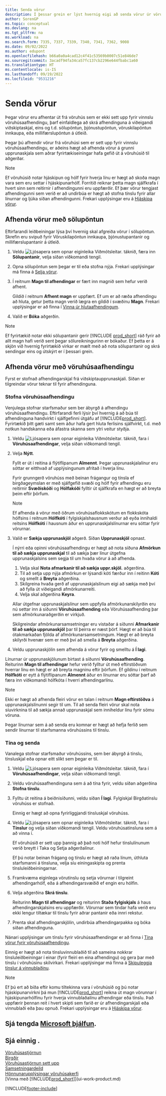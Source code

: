 ```yaml
---
title: Senda vörur
description: Í þessar grein er lýst hvernig eigi að senda vörur úr vöruhúsinu eftir því hverjar skilgreiningar vöruhússins eru fyrir úrvinnslu sendingar.
author: SorenGP
ms.topic: conceptual
ms.devlang: na
ms.tgt_pltfrm: na
ms.workload: na
ms.search.form: 7335, 7337, 7339, 7340, 7341, 7362, 9008
ms.date: 09/02/2022
ms.author: edupont
ms.openlocfilehash: b66a0a0a4cad12c4f41c53569b0007c51e846de7
ms.sourcegitcommit: 3acadf94fa34ca57fc137cb2296e644fbabc1a60
ms.translationtype: HT
ms.contentlocale: is-IS
ms.lasthandoff: 09/19/2022
ms.locfileid: "9531216"
---
```

# <a name="ship-items"></a>Senda vörur

Þegar vörur eru afhentar út frá vöruhús sem er ekki sett upp fyrir vinnslu vöruhúsaafhendingu, þarf einfaldlega að skrá afhendinguna á viðeigandi viðskiptaskjal, eins og t.d. sölupöntun, þjónustupöntun, vöruskilapöntun innkaupa, eða millifærslupöntun á útleið.

Þegar þú afhendir vörur frá vöruhúsi sem er sett upp fyrir vinnslu vöruhúsaafhendingu, er aðeins hægt að afhenda vörur á grunni upprunaskjala sem aðrar fyrirtækiseiningar hafa gefið út á vöruhúsið til aðgerðar.

> [!NOTE]
> Ef vöruhúsið notar hjáskipun og hólf fyrir hverja línu er hægt að skoða magn vara sem eru settar í hjáskipunarhólf. Forritið reiknar þetta magn sjálfkrafa í hvert sinn sem reitirnir í afhendingunni eru uppfærðir. Ef þær vörur tengjast afhendingunni sem verið er að undirbúa er hægt að stofna tínslu fyrir allar línurnar og ljúka síðan afhendingunni. Frekari upplýsingar eru á [Hjáskipa vörur](warehouse-how-to-cross-dock-items.md).

## <a name="ship-items-with-a-sales-order"></a>Afhenda vörur með sölupöntun

Eftirfarandi leiðbeiningar lýsa því hvernig skal afgreiða vörur í sölupöntun. Skrefin eru svipuð fyrir Vöruskilapöntun innkaupa, þjónustupantanir og millifærslupantanir á útleið.  

1. Veldu ![Ljósapera sem opnar eiginleika Viðmótsleitar.](media/ui-search/search_small.png "Segðu mér hvað þú vilt gera") táknið, færa inn **Sölupantanir**, velja síðan viðkomandi tengil.
2. Opna sölupöntun sem þegar er til eða stofna nýja. Frekari upplýsingar má finna á [Selja vörur](sales-how-sell-products.md).
3. Í reitnum **Magn til afhendingar** er fært inn magnið sem hefur verið afhent.

    Gildið í reitnum **Afhent magn** er uppfært. Ef um er að ræða afhendingu að hluta, getur þetta magn verið lægra en gildið í svæðinu **Magn**. Frekari upplýsingar er að finna í [Vinna úr hlutaafhendingum](sales-how-send-partial-shipments.md).
4. Valið er **Bóka** aðgerðin.

> [!NOTE]
> Ef fyrirtækið notar ekki sölupantanir gerir [!INCLUDE [prod_short](includes/prod_short.md)] ráð fyrir að allt magn hafi verið sent þegar sölureikningurinn er bókaður. Ef þetta er á skjön við hvernig fyrirtækið virkar er mælt með að nota sölupantanir og skrá sendingar eins og útskýrt er í þessari grein.

## <a name="ship-items-with-a-warehouse-shipment"></a>Afhenda vörur með vöruhúsaafhendingu

Fyrst er stofnað afhendingarskjal frá viðskiptaupprunaskjali. Síðan er tilgreindar vörur teknar til fyrir afhendinguna.

### <a name="create-a-warehouse-shipment"></a>Stofna vöruhúsaafhendingu

Venjulega stofnar starfsmaður sem ber ábyrgð á afhendingu vöruhúsaafhendingu. Eftirfarandi ferli lýsir því hvernig á að búa til afhendinguna handvirkt í sjálfgefinni útgáfu af [!INCLUDE[prod_short](includes/prod_short.md)]. Fyrirtækið þitt gæti samt sem áður hafa gert hluta ferlisins sjálfvirkt, t.d. með notkun handskanna eða áfastra skanna sem ytri veitur styðja.  

1. Veldu ![Ljósapera sem opnar eiginleika Viðmótsleitar.](media/ui-search/search_small.png "Segðu mér hvað þú vilt gera") táknið, fara í **Vöruhúsaafhendingar**, velja síðan viðkomandi tengil.  
2. Velja **Nýtt**.  

    Fyllt er út í reitina á flýtiflipanum **Almennt**. Þegar upprunaskjalalínur eru sóttar er eitthvað af upplýsingunum afritað í hverja línu.  

    Fyrir grunngerð vöruhúss með beinan frágangur og tínsla ef birgðageymslan er með sjálfgefið svæði og hólf fyrir afhendingu eru reitirnir **Svæðiskóði** og **Hólfakóði** fylltir út sjálfkrafa en hægt er að breyta þeim eftir þörfum.  

    > [!NOTE]  
    > Ef afhenda á vörur með öðrum vöruhúsaflokkskótum en flokkskóta hólfsins í reitnum **Hólfkóti** í fylgiskjalshausnum verður að eyða innihaldi reitsins **Hólfkóti** í hausnum áður en upprunaskjalslínurnar eru sóttar fyrir vörurnar.  
3. Valið er **Sækja upprunaskjöl** aðgerð. Síðan **Upprunaskjöl** opnast.

    Í nýrri eða opinni vöruhúsaafhendingu er hægt að nota síðuna **Afmörkun til að sækja upprunaskjal** til að sækja þær línur útgefna upprunaskjalsins sem segja til um hvaða vörur á að afhenda.

    1. Velja skal **Nota afmarkanir til að sækja uppr.skjöl.** aðgerðina.  
    2. Til að setja upp nýja afmörkun er lýsandi kóti færður inn í reitinn **Kóti** og smellt á **Breyta** aðgerðina.  
    3. Skilgreina hvaða gerð af upprunaskjalslínum eigi að sækja með því að fylla út viðeigandi afmörkunarreiti.  
    4. Velja skal aðgerðina **Keyra**.  

    Allar útgefnar upprunaskjalslínur sem uppfylla afmörkunarskilyrðin eru nú settar inn á síðunni **Vöruhúsaafhending** eða Vöruhúsaafhending þar sem afmörkunaraðgerðin er virkjuð.  

    Skilgreindar afmörkunarsamsetningar eru vistaðar á síðunni **Afmarkanir til að sækja upprunaskjöl** þar til þeirra er næst þörf. Hægt er að búa til ótakmarkaðan fjölda af afmörkunarsamsetningum. Hægt er að breyta skilyrði hvenær sem er með því að smella á **Breyta** aðgerðina.

4. Veldu upprunaskjölin sem afhenda á vörur fyrir og smelltu á **Í lagi**.  

Línurnar úr upprunaskjölunum birtast á síðunni **Vöruhúsaafhending**. Reiturinn **Magn til afhendingar** hefur verið fylltur út með eftirstöðvum hverrar línu en hægt er að breyta magninu eftir þörfum. Ef gildinu í reitnum  **Hólfkóti** er eytt á flýtiflipanum **Almennt** áður en línurnar eru sóttar þarf að færa inn viðkomandi hólfkóta í hverri afhendingarlínu.  

> [!NOTE]  
> Ekki er hægt að afhenda fleiri vörur en talan í reitnum **Magn eftirstöðva** á upprunaskjalslínunni segir til um. Til að senda fleiri vörur skal nota síuvirknina til að sækja annað upprunaskjal sem inniheldur línu fyrir sömu vöruna.  

Þegar línurnar sem á að senda eru komnar er hægt að hefja ferlið sem sendir línurnar til starfsmanna vöruhússins til tínslu.

### <a name="pick-and-ship"></a>Tína og senda

Vanalega stofnar starfsmaður vöruhússins, sem ber ábyrgð á tínslu, tínsluskjal eða opnar eitt slíkt sem þegar er til.  

1. Veldu ![Ljósapera sem opnar eiginleika Viðmótsleitar.](media/ui-search/search_small.png "Segðu mér hvað þú vilt gera") táknið, fara í **Vöruhúsaafhendingar**, velja síðan viðkomandi tengil.
2. Veldu vöruhúsaafhendinguna sem á að tína fyrir, veldu síðan aðgerðina **Stofna tínslu**.
3. Fylltu út reitina á beiðnisíðunni, veldu síðan **Í lagi**. Fylgiskjal Birgðatínslu vöruhúss er stofnað.

    Einnig er hægt að opna fyrirliggjandi tínsluskjal vöruhúss.
4. Veldu ![Ljósapera sem opnar eiginleika Viðmótsleitar.](media/ui-search/search_small.png "Segðu mér hvað þú vilt gera") táknið, fara í **Tínslur** og velja síðan viðkomandi tengil. Veldu vöruhúsatínsluna sem á að vinna í.

    Ef vöruhúsið er sett upp þannig að það noti hólf hefur tínslulínunum verið breytt í Taka og Setja aðgerðalínur.

    Ef þú notar beinan frágang og tínslu er hægt að raða línum, úthluta starfsmanni á tínsluna, velja síu einingaskipta og prenta tínsluleiðbeiningarnar.

5. Framkvæma eiginlega vörutínslu og setja vörurnar í tilgreint afhendingarhólf, eða á afhendingarsvæðið ef engin eru hólfin.
6. Velja aðgerðina **Skrá tínslu**.

    Reiturinn **Magn til afhendingar** og reiturinn **Staða fylgiskjals** á haus afhendingarskjalsins eru uppfærðir. Vörurnar sem tíndar hafa verið eru ekki lengur tiltækar til tínslu fyrir aðrar pantanir eða innri rekstur.
7. Prenta skal afhendingarskjölin, undirbúa afhendingarpakka og bóka síðan afhendinguna.

Nánari upplýsingar um tínslu fyrir vöruhúsaafhendingar er að finna í [Tína vörur fyrir vöruhúsaafhendingu](warehouse-how-to-pick-items-for-warehouse-shipment.md).

Einnig er hægt að nota tínsluvinnublaðið til að sameina nokkrar tínsluleiðbeiningar í einar (fyrir fleiri en eina afhendingu) og gera þar með tínslu í vöruhúsinu skilvirkari. Frekari upplýsingar má finna á [Skipuleggja tínslur á vinnublaðinu](warehouse-how-to-plan-picks-in-worksheets.md).

> [!NOTE]
> Ef þú ert að bíða eftir komu tiltekinna vara í vöruhúsið og þú notar hjáskipunarvirkni þá mun [!INCLUDE[prod_short](includes/prod_short.md)] reikna út magn vörunnar í hjáskipunarhólfinu fyrir hverja vinnublaðalínu afhendingar eða tínslu. Það uppfærir þennan reit í hvert skipti sem farið er úr afhendingarskjali eða vinnublaði eða þau opnuð. Frekari upplýsingar eru á [Hjáskipa vörur](warehouse-how-to-cross-dock-items.md).

## <a name="see-related-microsoft-training"></a>Sjá tengda [Microsoft þjálfun](/training/modules/ship-invoice-items-dynamics-365-business-central/).

## <a name="see-also"></a>Sjá einnig .

[Vöruhúsastjórnun](warehouse-manage-warehouse.md)  
[Birgðir](inventory-manage-inventory.md)  
[Vöruhúsastjórnun sett upp](warehouse-setup-warehouse.md)  
[Samsetningardeild](assembly-assemble-items.md)  
[Hönnunarupplýsingar vöruhúsakerfi](design-details-warehouse-management.md)  
[Vinna með [!INCLUDE[prod_short](includes/prod_short.md)]](ui-work-product.md)  

[!INCLUDE[footer-include](includes/footer-banner.md)]
